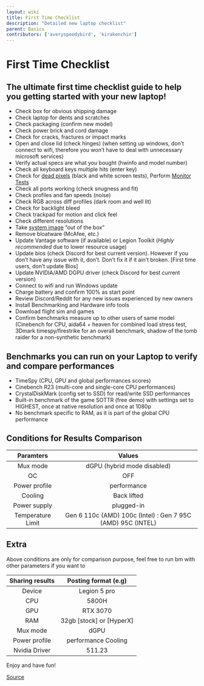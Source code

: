 ```yaml
---
layout: wiki
title: First Time Checklist
description: "Detailed new laptop checklist"
parent: Basics
contributors: ['averyspeedybird', 'kirakenchin'] 
---
```


# First Time Checklist

## The ultimate first time checklist guide to help you getting started with your new laptop!
- Check box for obvious shipping damage
-  Check laptop for dents and scratches
-  Check packaging (confirm new model)
-  Check power brick and cord damage
-  Check for cracks, fractures or impact marks
-  Open and close lid (check hinges) (when setting up windows, don’t connect to wifi, therefore you won’t have to deal with unnecessary microsoft services)
-  Verify actual specs are what you bought (hwinfo and model number)
-  Check all keyboard keys multiple hits (enter key)
-  Check for [dead pixels](https://lcdtech.info/en/tests/dead.pixel.htm) (black and white screen tests), Perform [Monitor Tests](https://arnowelzel.de/en/tools/monitor-test)
-  Check all ports working (check snugness and fit)
-  Check profiles and fan speeds (noise)
-  Check RGB across diff profiles (dark room and well lit)
-  Check for backlight bleed
-  Check trackpad for motion and click feel
-  Check different resolutions
-  Take [system image](https://www.youtube.com/watch?v=x9BGn4MivJw) “out of the box”
-  Remove bloatware (McAfee, etc.)
-  Update Vantage software (if available) or Legion Toolkit (*Highly recommended* due to lower resource usage)
-  Update bios (check Discord for best current version). However if you don’t have any issue with it, don’t. Don’t fix it if it ain’t broken. [First time users, don’t update Bios]
-  Update NVIDIA/AMD DGPU driver (check Discord for best current version)
-  Connect to wifi and run Windows update
-  Charge battery and confirm 100% as start point
-  Review Discord/Reddit for any new issues experienced by new owners
-  Install Benchmarking and Hardware info tools
-  Download flight sim and games
-  Confirm benchmarks measure up to other users of same model (Cinebench for CPU, aida64 + heaven for combined load stress test, 3Dmark timespy/firestrike for an overall benchmark, shadow of the tomb raider for a non-synthetic benchmark)

## Benchmarks you can run on your Laptop to verify and compare performances


-  TimeSpy (CPU, GPU and global performances scores)
-  Cinebench R23 (multi-core and single-core CPU performances)
-  CrystalDiskMark (config set to SSD) for read/write SSD performances
-  Built-in benchmark of the game SOTTR (free demo) with settings set to HIGHEST, once at native resolution and once at 1080p
-  No benchmark specific to RAM, as it is part of the global CPU performance

## Conditions for Results Comparison  


|  Paramters | Values |
| :-------------: |:-------------:|
| Mux mode | dGPU (hybrid mode disabled) |
| OC | OFF |
| Power profile | performance | 
| Cooling | Back lifted | 
| Power supply | plugged-in |
| Temperature Limit | Gen 6 110c (AMD) 100c (Intel) : Gen 7 95C (AMD) 95C (INTEL) |

## Extra


Above conditions are only for comparison purpose, feel free to run bm with other parameters if you want to


|  Sharing results | Posting format (e.g) |
| :-------------: |:-------------:|
| Device | Legion 5 pro |
| CPU | 5800H |
| GPU | RTX 3070|
|RAM | 32gb [stock] or [HyperX] |
| Mux mode | dGPU | OC OFF or ON + applied parameters |
| Power profile | performance Cooling | Back lifted |
| Nvidia Driver | 511.23 |


Enjoy and have fun!

[Source](https://rentry.org/laptopsetupguide)
